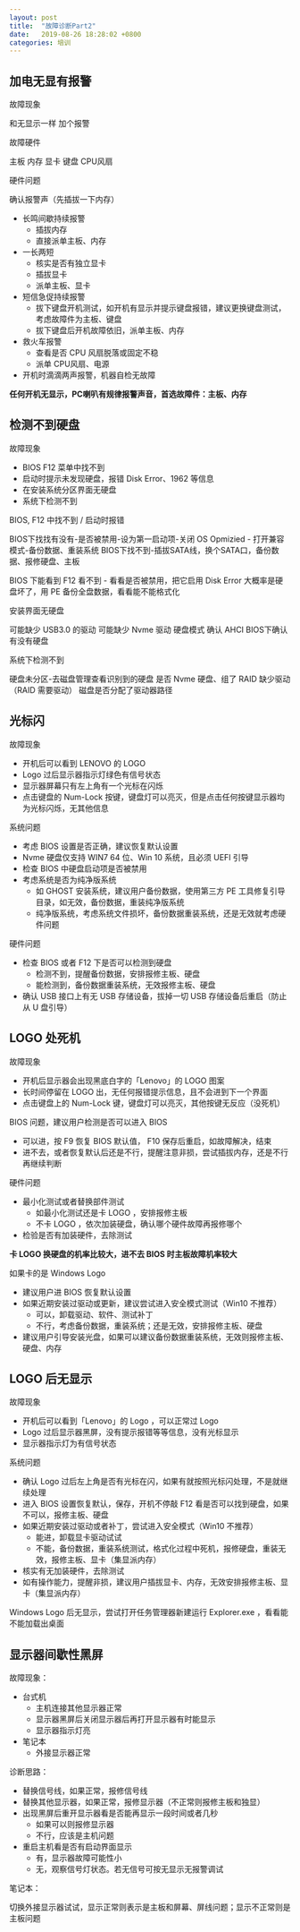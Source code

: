 ```yaml
---
layout: post
title:  "故障诊断Part2"
date:   2019-08-26 18:28:02 +0800
categories: 培训
---
```




## 加电无显有报警

故障现象

和无显示一样 加个报警

故障硬件

主板 内存 显卡 键盘 CPU风扇

硬件问题

确认报警声（先插拔一下内存）

* 长鸣间歇持续报警
  * 插拔内存
  * 直接派单主板、内存
* 一长两短
  * 核实是否有独立显卡
  * 插拔显卡
  * 派单主板、显卡
* 短信急促持续报警
  * 拔下键盘开机测试，如开机有显示并提示键盘报错，建议更换键盘测试，考虑故障件为主板、键盘
  * 拔下键盘后开机故障依旧，派单主板、内存
* 救火车报警
  * 查看是否 CPU 风扇脱落或固定不稳
  * 派单 CPU风扇、电源
* 开机时滴滴两声报警，机器自检无故障

**任何开机无显示，PC喇叭有规律报警声音，首选故障件：主板、内存**



## 检测不到硬盘

故障现象

* BIOS F12 菜单中找不到
* 启动时提示未发现硬盘，报错 Disk Error、1962 等信息
* 在安装系统分区界面无硬盘
* 系统下检测不到



BIOS, F12 中找不到 / 启动时报错

BIOS下找找有没有-是否被禁用-设为第一启动项-关闭 OS Opmizied - 打开兼容模式-备份数据、重装系统
BIOS下找不到-插拔SATA线，换个SATA口，备份数据、报修硬盘、主板

BIOS 下能看到 F12 看不到 - 看看是否被禁用，把它启用 Disk Error 大概率是硬盘坏了，用 PE 备份全盘数据，看看能不能格式化



安装界面无硬盘

可能缺少 USB3.0 的驱动
可能缺少 Nvme 驱动
硬盘模式 确认 AHCI
BIOS下确认有没有硬盘



系统下检测不到

硬盘未分区-去磁盘管理查看识别到的硬盘
是否 Nvme 硬盘、组了 RAID 缺少驱动（RAID 需要驱动）
磁盘是否分配了驱动器路径



## 光标闪 

故障现象

- 开机后可以看到 LENOVO 的 LOGO
- Logo 过后显示器指示灯绿色有信号状态
- 显示器屏幕只有左上角有一个光标在闪烁
- 点击键盘的 Num-Lock 按键，键盘灯可以亮灭，但是点击任何按键显示器均为光标闪烁，无其他信息



系统问题

- 考虑 BIOS 设置是否正确，建议恢复默认设置
- Nvme 硬盘仅支持 WIN7 64 位、Win 10 系统，且必须 UEFI 引导
- 检查 BIOS 中硬盘启动项是否被禁用
- 考虑系统是否为纯净版系统
  - 如 GHOST 安装系统，建议用户备份数据，使用第三方 PE 工具修复引导目录，如无效，备份数据，重装纯净版系统
  - 纯净版系统，考虑系统文件损坏，备份数据重装系统，还是无效就考虑硬件问题



硬件问题

- 检查 BIOS 或者 F12 下是否可以检测到硬盘
  - 检测不到，提醒备份数据，安排报修主板、硬盘
  - 能检测到，备份数据重装系统，无效报修主板、硬盘
- 确认 USB 接口上有无 USB 存储设备，拔掉一切 USB 存储设备后重启（防止从 U 盘引导）



## LOGO 处死机

故障现象

* 开机后显示器会出现黑底白字的「Lenovo」的 LOGO 图案
* 长时间停留在 LOGO 出，无任何报错提示信息，且不会进到下一个界面
* 点击键盘上的 Num-Lock 键，键盘灯可以亮灭，其他按键无反应（没死机）

BIOS 问题，建议用户检测是否可以进入 BIOS

* 可以进，按 F9 恢复 BIOS 默认值， F10 保存后重启，如故障解决，结束
* 进不去，或者恢复默认后还是不行，提醒注意非损，尝试插拔内存，还是不行再继续判断

硬件问题

* 最小化测试或者替换部件测试
  * 如最小化测试还是卡 LOGO ，安排报修主板
  * 不卡 LOGO ，依次加装硬盘，确认哪个硬件故障再报修哪个
* 检验是否有加装硬件，去除测试

**卡 LOGO 换硬盘的机率比较大，进不去 BIOS 时主板故障机率较大**

如果卡的是 Windows Logo

* 建议用户进 BIOS 恢复默认设置
* 如果近期安装过驱动或更新，建议尝试进入安全模式测试（Win10 不推荐）
  * 可以，卸载驱动、软件、测试补丁
  * 不行，考虑备份数据，重装系统；还是无效，安排报修主板、硬盘
* 建议用户引导安装光盘，如果可以建议备份数据重装系统，无效则报修主板、硬盘、内存



## LOGO 后无显示

故障现象

* 开机后可以看到「Lenovo」的 Logo ，可以正常过 Logo
* Logo 过后显示器黑屏，没有提示报错等等信息，没有光标显示
* 显示器指示灯为有信号状态



系统问题

* 确认 Logo 过后左上角是否有光标在闪，如果有就按照光标闪处理，不是就继续处理
* 进入 BIOS 设置恢复默认，保存，开机不停敲 F12 看是否可以找到硬盘，如果不可以，报修主板、硬盘
* 如果近期安装过驱动或者补丁，尝试进入安全模式（Win10 不推荐）
  * 能进，卸载显卡驱动试试
  * 不能，备份数据，重装系统测试，格式化过程中死机，报修硬盘，重装无效，报修主板、显卡（集显派内存）
* 核实有无加装硬件，去除测试
* 如有操作能力，提醒非损，建议用户插拔显卡、内存，无效安排报修主板、显卡（集显派内存）



Windows Logo 后无显示，尝试打开任务管理器新建运行 Explorer.exe ，看看能不能加载出桌面



## 显示器间歇性黑屏

故障现象：

* 台式机
  * 主机连接其他显示器正常
  * 显示器黑屏后关闭显示器后再打开显示器有时能显示
  * 显示器指示灯亮
* 笔记本
  * 外接显示器正常

诊断思路：

* 替换信号线，如果正常，报修信号线
* 替换其他显示器，如果正常，报修显示器（不正常则报修主板和独显）
* 出现黑屏后重开显示器看是否能再显示一段时间或者几秒
  * 如果可以则报修显示器
  * 不行，应该是主机问题
* 重启主机看是否有启动界面显示
  * 有，显示器故障可能性小
  * 无，观察信号灯状态。若无信号可按无显示无报警调试

笔记本：

切换外接显示器试试，显示正常则表示是主板和屏幕、屏线问题；显示不正常则是主板问题